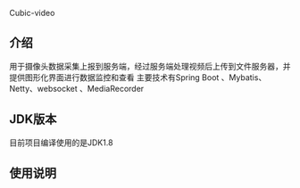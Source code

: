Cubic-video
## 介绍
用于摄像头数据采集上报到服务端，经过服务端处理视频后上传到文件服务器，并提供图形化界面进行数据监控和查看
主要技术有Spring Boot 、Mybatis、Netty、websocket 、MediaRecorder

## JDK版本
目前项目编译使用的是JDK1.8

## 使用说明
